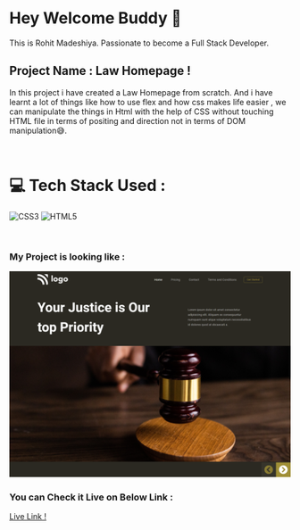 # Hey Welcome Buddy 👋

This is Rohit Madeshiya. Passionate to become a Full Stack Developer.

## Project Name : **Law Homepage !**

In this project i have created a Law Homepage from scratch. And i have learnt a lot of things like how to use flex and how css makes life easier , we can manipulate the things in Html with the help of CSS without touching HTML file in terms of positing and direction not in terms of DOM manipulation😅.

</br>

# 💻 Tech Stack Used :

![CSS3](https://img.shields.io/badge/css3-%231572B6.svg?style=for-the-badge&logo=css3&logoColor=white) ![HTML5](https://img.shields.io/badge/html5-%23E34F26.svg?style=for-the-badge&logo=html5&logoColor=white)

</br>

### My Project is looking like :

![Web Site Image](./Assets/screencapture-law-home-page-netlify-app-2022-07-31-20_30_39.png)

### You can Check it Live on Below Link :

[Live Link !](https://law-home-page.netlify.app/)
